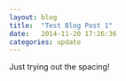 ```yaml
---
layout: blog
title:  "Test Blog Post 1"
date:   2014-11-20 17:26:36
categories: update
---
```


Just trying out the spacing!
